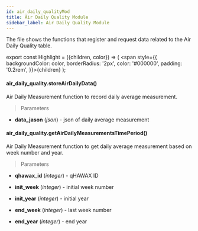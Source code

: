 ```yaml
---
id: air_daily_qualityMod
title: Air Daily Quality Module
sidebar_label: Air Daily Quality Module
---
```


The file shows the functions that register and request data related to the Air Daily Quality table.

export const Highlight = ({children, color}) => ( <span style={{
      backgroundColor: color,
      borderRadius: '2px',
      color: '#000000',
      padding: '0.2rem',
    }}>{children}</span> );

#### <Highlight color="#b2e4f7">air_daily_quality.storeAirDailyData()</Highlight>

Air Daily Measurement function to record daily average measurement.

>Parameters

* **data_jason** (*json*) - json of daily average measurement

#### <Highlight color="#b2e4f7">air_daily_quality.getAirDailyMeasurementsTimePeriod()</Highlight>

Air Daily Measurement function to get daily average measurement based on week number and year.

>Parameters

* **qhawax_id** (*integer*) - qHAWAX ID

* **init_week** (*integer*) - initial week number

* **init_year** (*integer*) - initial year

* **end_week** (*integer*) - last week number

* **end_year** (*integer*) - end year
